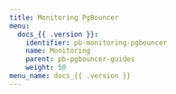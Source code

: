 ```yaml
---
title: Monitoring PgBouncer
menu:
  docs_{{ .version }}:
    identifier: pb-monitoring-pgbouncer
    name: Monitoring
    parent: pb-pgbouncer-guides
    weight: 50
menu_name: docs_{{ .version }}
---
```

